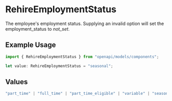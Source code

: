 # RehireEmploymentStatus

The employee's employment status. Supplying an invalid option will set the employment_status to *not_set*.

## Example Usage

```typescript
import { RehireEmploymentStatus } from "openapi/models/components";

let value: RehireEmploymentStatus = "seasonal";
```

## Values

```typescript
"part_time" | "full_time" | "part_time_eligible" | "variable" | "seasonal" | "not_set"
```